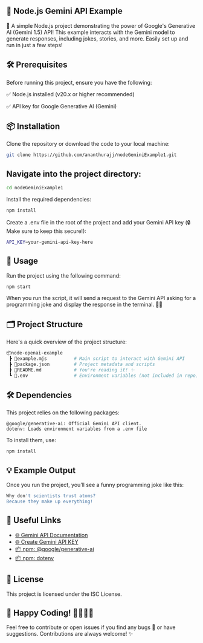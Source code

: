 ## 🌟 Node.js Gemini API Example

🚀 A simple Node.js project demonstrating the power of Google's Generative AI (Gemini 1.5) API! This example interacts with the Gemini model to generate responses, including jokes, stories, and more. Easily set up and run in just a few steps!

## 🛠️ Prerequisites

Before running this project, ensure you have the following:

  ✅ Node.js installed (v20.x or higher recommended)

  ✅ API key for Google Generative AI (Gemini)
  

## 📦 Installation

Clone the repository or download the code to your local machine:

```bash
git clone https://github.com/ananthurajj/nodeGeminiExample1.git
```

## Navigate into the project directory:

```bash
cd nodeGeminiExample1
```
Install the required dependencies:

```bash 
npm install
```

Create a .env file in the root of the project and add your Gemini API key (🔒 Make sure to keep this secure!):

```bash 
API_KEY=your-gemini-api-key-here
```

## 🚀 Usage

Run the project using the following command:

```bash 
npm start
```

When you run the script, it will send a request to the Gemini API asking for a programming joke and display the response in the terminal. 🤖💬

## 🗂️ Project Structure

Here's a quick overview of the project structure:

```bash 
📦node-openai-example
 ┣ 📜example.mjs          # Main script to interact with Gemini API
 ┣ 📜package.json         # Project metadata and scripts
 ┣ 📜README.md            # You're reading it! ✨
 ┗ 📜.env                 # Environment variables (not included in repo)
 ```

## 🛠️ Dependencies

This project relies on the following packages:

    @google/generative-ai: Official Gemini API client.
    dotenv: Loads environment variables from a .env file

To install them, use:

```bash 
npm install
```

## 💡 Example Output

Once you run the project, you’ll see a funny programming joke like this:


```bash 
Why don't scientists trust atoms?
Because they make up everything!
```



## 🔗 Useful Links

 - [🌐 Gemini API Documentation](https://ai.google.dev/gemini-api/docs/text-generation?lang=node)
 - [🌐 Create Gemini API KEY](https://aistudio.google.com/app/apikey)
 - [📦 npm: @google/generative-ai](https://www.npmjs.com/package/@google/generative-ai)
 - [📦 npm: dotenv](https://www.npmjs.com/package/dotenv)


## 📄 License

This project is licensed under the ISC License.

## 🎉 Happy Coding! 👨‍💻👩‍💻
Feel free to contribute or open issues if you find any bugs 🐞 or have suggestions. Contributions are always welcome! ✨